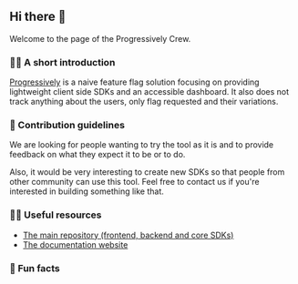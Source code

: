 ## Hi there 👋

Welcome to the page of the Progressively Crew.


### 🙋‍♀️ A short introduction

[Progressively](https://github.com/progressively-crew/progressively) is a naive feature flag solution focusing on providing lightweight client side SDKs and an accessible dashboard. It also does not track anything about the users, only flag requested and their variations.

### 🌈 Contribution guidelines

We are looking for people wanting to try the tool as it is and to provide feedback on what they expect it to be or to do.

Also, it would be very interesting to create new SDKs so that people from other community can use this tool. Feel free to contact us if you're interested in building something like that.


### 👩‍💻 Useful resources

- [The main repository (frontend, backend and core SDKs)](https://github.com/progressively-crew/progressively)
- [The documentation website](https://progressively-crew.github.io/)

### 🍿 Fun facts

